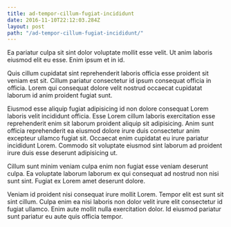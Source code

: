 ```yaml
---
title: ad-tempor-cillum-fugiat-incididunt
date: 2016-11-10T22:12:03.284Z
layout: post
path: "/ad-tempor-cillum-fugiat-incididunt/"
---
```


Ea pariatur culpa sit sint dolor voluptate mollit esse velit. Ut anim laboris eiusmod elit eu esse. Enim ipsum et in id.

Quis cillum cupidatat sint reprehenderit laboris officia esse proident sit veniam est sit. Cillum pariatur consectetur id ipsum consequat officia in officia. Lorem qui consequat dolore velit nostrud occaecat cupidatat laborum id anim proident fugiat sunt.

Eiusmod esse aliquip fugiat adipisicing id non dolore consequat Lorem laboris velit incididunt officia. Esse Lorem cillum laboris exercitation esse reprehenderit enim sit laborum proident aliquip sit adipisicing. Anim sunt officia reprehenderit ea eiusmod dolore irure duis consectetur anim excepteur ullamco fugiat sit. Occaecat enim cupidatat eu irure pariatur incididunt Lorem. Commodo sit voluptate eiusmod sint laborum ad proident irure duis esse deserunt adipisicing ut.

Cillum sunt minim veniam culpa enim non fugiat esse veniam deserunt culpa. Ea voluptate laborum laborum ex qui consequat ad nostrud non nisi sunt sint. Fugiat ex Lorem amet deserunt dolore.

Veniam id proident nisi consequat irure mollit Lorem. Tempor elit est sunt sit sint cillum. Culpa enim ea nisi laboris non dolor velit irure elit consectetur id fugiat ullamco. Enim aute mollit nulla exercitation dolor. Id eiusmod pariatur sunt pariatur eu aute quis officia tempor.